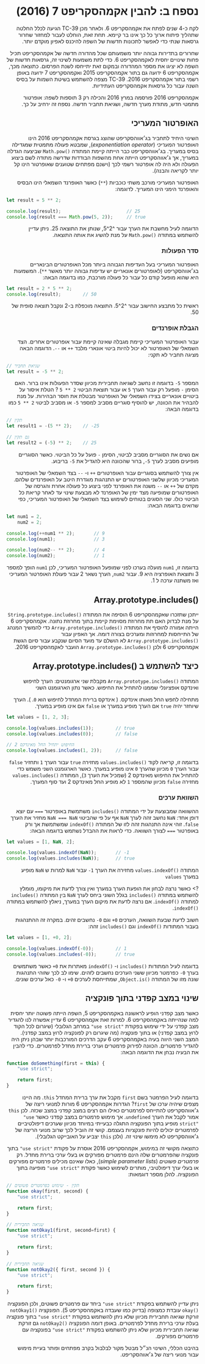 <div dir="rtl">

# נספח ב: להבין אקמהסקריפט 7 (2016)

לקח כ-4 שנים לפתח את אקמהסקריפט 6. ולאחר מכן
TC-39
הגיעה לכלל החלטה שתהליך פיתוח ארוך כל כך אינו בר קיימא. תחת זאת, הוחלט לעבור למחזור שחרור גרסאות שנתי כדי לאפשר לתכונות חדשות של השפה להיכנס לאפיון מוקדם יותר.

שחרורים בתדירות גבוהה יותר משמעותם שכל מהדורה חדשה של אקמהסקריפט תכיל פחות שינויים יחסית לאקמהסקריפט 6. כדי לתת משמעות לשינוי זה, גרסאות חדשות של השפה לא יציגו את מספר המהדורה ובמקום זאת יתייחסו לשנת הפרסום. כתוצאה מכך, אקמהסקריפט 6 ידועה גם בתור אקמהסקריפט 2015 ואקמהסקריפט 7 ידועה באופן רשמי בתור אקמהסקריפט 2016.
TC-39
מצפה להשתמש בשיטת השמות על בסיס השנה עבור כל גרסאות אקמהסקריפט העתידיות.

אקמהסקריפט 2016 פורסמה במרץ 2016 והכילה רק 3 תוספות לשפה:
אופרטור מתמטי חדש, מתודת מערך חדשה, ושגיאת תחביר חדשה.
נספח זה ירחיב על כך.

## האופרטור המעריכי

השינוי היחיד לתחביר בג׳אווהסקריפט שהוצג בגרסת אקמהסקריפט 2016 הינו
*האופרטור המעריכי*
(*exponentiation operator*),
שמבטא פעולה מתמטית שמגדילה בסיס במעריך.
בג׳אווהסקריפט כבר הייתה קיימת המתודה
<span dir="ltr">`Math.pow()`</span>
שביצעה הגדלה במעריך, אך ג׳אווהסקריפט הייתה אחת מהשפות הבודדות שדרשה מתודה לשם ביצוע הפעולה ולא היה לה אופרטור רשמי לכך
(וישנם מפתחים שטוענים שאופרטור הינו קל יותר לקריאה והבנה).

האופרטור המעריכי מורכב משתי כוכביות
(`**`)
כאשר האופרנד השמאלי הינו הבסיס והאופרנד הימני הינו המעריך.
לדוגמה:

<div dir="ltr">

```js
let result = 5 ** 2;

console.log(result);                        // 25
console.log(result === Math.pow(5, 2));     // true
```

</div>

הדוגמה לעיל מחשבת את הערך עבור
<span dir="ltr">5^2^</span>,
שנותן את התוצאה 25.
ניתן עדיין להשתמש במתודה
<span dir="ltr">`Math.pow()`</span>
על מנת להשיג את אותה התוצאה.

### סדר הפעולות

האופרטור המעריכי בעל העדיפות הגבוהה ביותר מכל האופרטורים הבינאריים בג׳אווהסקריפט
(לאופרטורים אונאריים יש עדיפות גבוהה יותר מאשר
`**`).
המשמעות היא שהוא מופעל קודם כל עבור כל פעולה מורכבת,
כמו בדוגמה הבאה:

<div dir="ltr">

```js
let result = 2 * 5 ** 2;
console.log(result);        // 50
```

</div>

ראשית כל מתבצע החישוב עבור
<span dir="ltr">5^2^</span>.
התוצאה מוכפלת ב-2 ונקבל תוצאה סופית של 50.

### הגבלת אופרנדים

עבור האופרטור המעריכי קיימת מגבלה שאינה קיימת עבור אופרטורים אחרים. הצד השמאלי של האופרטור לא יכול להיות ביטוי אונארי מלבד
`++`
או
`--`.
הדוגמה הבאה מציגה תחביר לא תקני:


<div dir="ltr">

```js
// שגיאת תחביר
let result = -5 ** 2;
```

</div>

המספר
<span dir="ltr">`-5`</span>
בדוגמה זו נחשב לשגיאה תחבירית מכיוון שסדר הפעולות אינו ברור.
האם הסימן
`-`
מופעל רק עבור הערך
`5`
או עבור תוצאת הביטוי
<span dir="ltr">`5 ** 2`</span> ?
הטלת איסור על ביטויים אונאריים בצידו השמאלי של האופרטור מבטלת את חוסר הבהירות.
על מנת להבהיר את הכוונה, יש להוסיף סוגריים מסביב למספר
<span dir="ltr">`-5`</span>
או מסביב לביטוי
<span dir="ltr">`5 ** 2`</span>
כמו בדוגמה הבאה:

<div dir="ltr">

```js
// תקין
let result1 = -(5 ** 2);    // -25

// גם תקין
let result2 = (-5) ** 2;    // 25
```

</div>

אם נשים את הסוגריים מסביב לביטוי, הסימן
`-`
פועל על כל הביטוי.
כאשר הסוגריים מופיעים מסביב לערך
<span dir="ltr">`-5`</span>,
ברור שהכוונה היא להגדיל את
<span dir="ltr">`-5`</span>
בריבוע.

אין צורך להשתמש בסוגריים עבור האופרטורים
`++`
ו-
`--`
בצד השמאלי של האופרטור המעריכי מכיוון שלשני האופרטורים יש התנהגות מוגדרת היטב על האופרנדים שלהם. מקדם של
`++`
או
`--`
משנה את האופרנד לפני ביצוע כל פעולה אחרת והגרסה של האופרטורים שמופיעה מצד ימין של האופרנד לא מבצעת שינוי עד לאחר קריאת כל הביטוי כולו. שני הסוגים בטוחים לשימוש בצד השמאלי של האופרטור המעריכי, כפי שרואים בדוגמה הבאה:

<div dir="ltr">

```js
let num1 = 2,
    num2 = 2;

console.log(++num1 ** 2);       // 9
console.log(num1);              // 3

console.log(num2-- ** 2);       // 4
console.log(num2);              // 1
```

</div>

בדוגמה זו,
`num1`
מועלה בערכו לפני שמופעל האופרטור המעריכי,
לכן
`num1`
הופך למספר 3
ותוצאת האופרציה היא
9.
עבור
`num2`,
הערך נשאר 2 עבור פעולת האופרטור המעריכי ואז משתנה ערכה ל 1.

## <span dir="ltr">Array.prototype.includes()</span>

ייתכן שתזכרו שאקמהסקריפט 6 הוסיפה את המתודה
<span dir="ltr">`String.prototype.includes()`</span>
על מנת לבדוק האם תת מחרוזת מסוימת קיימת בתוך מחרוזת נתונה.
אקמהסקריפט 6 הייתה אמורה להוסיף את המתודה
<span dir="ltr">`Array.prototype.includes()`</span>
כדי להמשיך המנהג של התייחסות למחרוזות ומערכים בצורה דומה. אך האפיון עבור
<span dir="ltr">`Array.prototype.includes()`</span>
לא הושלם עד מועד הסיום שנקבע עבור סיום הגשת אקמהסקריפט 6
ולכן
<span dir="ltr">`Array.prototype.includes()`</span>
הועבר לאקמהסקריפט 2016.

## כיצד להשתמש ב <span dir="ltr">Array.prototype.includes()</span>

המתודה
<span dir="ltr">`Array.prototype.includes()`</span>
מקבלת שני ארגומנטים:
הערך לחיפוש ואינדקס אופציונלי שממנו להתחיל את החיפוש.
כאשר נתון הארגומנט השני

מתחילה לחפש החל מאותו אינדקס.
(
    אינדקס ברירת המחדל לחיפוש הוא
    `0`.
).
הערך שיוחזר יהיה
`true`
אם הערך מופיע במערך או
`false`
אם אינו מופיע במערך.

<div dir="ltr">

```js
let values = [1, 2, 3];

console.log(values.includes(1));        // true
console.log(values.includes(0));        // false

// החיפוש יתחיל החל מאינדקס 2
console.log(values.includes(1, 2));     // false
```
</div>

בדוגמה זו, קריאה לקוד
<span dir="ltr">`values.includes()`</span>
מחזירה
`true`
עבור הערך
`1`
ותחזיר
`false`
עבור הערך
`0`
מכיוון שהערך
`0`
אינו מופיע במערך.
כאשר הארגומנט השני משמש כדי להתחיל את החיפוש מאינדקס 2
(שמכיל את הערך
`3`),
המתודה
<span dir="ltr">`values.includes()`</span>
מחזירה
`false`
מכיוון שהמספר
`1`
לא מופיע החל מאינדקס 2 ועד סוף המערך.

### השוואת ערכים

ההשוואה שמבוצעת על ידי המתודה
<span dir="ltr">`includes()`</span>
משתמשת באופרטור
`===`
עם יוצא דופן אחד:
`NaN`
נחשב זהה לערך
`NaN`
אף על פי שהביטוי
`NaN === NaN`
מחזיר את הערך
`false`.
זוהי אינה התנהגות זהה לזו של המתודה
<span dir="ltr">`indexOf()`</span>
שמשתמשת אך ורק באופרטור
`===`
לצורך השוואה.
כדי לראות את ההבדל נשתמש בדוגמה הבאה:

<div dir="ltr">

```js
let values = [1, NaN, 2];

console.log(values.indexOf(NaN));       // -1
console.log(values.includes(NaN));      // true
```

</div>

המתודה
<span dir="ltr">`values.indexOf()`</span>
מחזירה את הערך
<span dir="ltr">`-1`</span>
עבור
`NaN`
למרות ש
`NaN`
מופיע במערך
`values`

?> כאשר נרצה לבחון את הופעת הערך במערך ואין צורך לדעת את מיקומו, מומלץ להשתמש במתודה
<span dir="ltr">`includes()`</span>
בגלל השוני ביחס לערך
`NaN`
בין המתודה
<span dir="ltr">`includes()`</span>
למתודה
<span dir="ltr">`indexOf()`</span>.
אם נרצה לדעת את מיקום הערך במערך, ניאלץ להשתמש במתודה
<span dir="ltr">`indexOf()`</span>.

חשוב לדעת שבעת השוואה, הערכים
<span dir="ltr">`+0`</span>
וגם
<span dir="ltr">`-0`</span>
נחשבים זהים. במקרה זה ההתנהגות בעבור המתודות
<span dir="ltr">`indexOf()`</span>
וגם
<span dir="ltr">`includes()`</span>
זהה:

<div dir="ltr">

```js
let values = [1, +0, 2];

console.log(values.indexOf(-0));        // 1
console.log(values.includes(-0));       // true
```

</div>

בדוגמה לעיל המתודות
<span dir="ltr">`includes()`</span>
ו-
<span dir="ltr">`indexOf()`</span>
מאתרות את
<span dir="ltr">`+0`</span>
כאשר משתמשים בערך
<span dir="ltr">`-0`</span>
כפרמטר מכיוון ששני הערכים נחשבים לזהים. שימו לב לכך שזוהי התנהגות שונה מזו של המתודה
<span dir="ltr">`Object.is()`</span>,
שמתייחסת לערכים
<span dir="ltr">`+0`</span>
ו-
<span dir="ltr">`-0`</span>
כאל ערכים שונים.

## שינוי במצב קפדני בתוך פונקציה

כאשר מצב קפדני הופיע לראשונה באקמהסקריפט 5, השפה הייתה פשוטה יותר יחסית למה שנהייתה באקמהסקריפט 6. למרות זאת אקמהסקריפט 6 עדיין אפשרה לנו להגדיר מצב קפדני על ידי שימוש בפקודת
<span dir="ltr">`"use strict"`</span>
במרחב הגלובלי
(שיגרום לכל הקוד לרוץ במצב קפדני)
או בתוך פונקציה
(מה שיגרום רק לפונקציה לרוץ במצב קפדני).
המצב השני היווה בעיה באקמהסקריפט 6 עקב הדרכים המורכבות יותר שבהן ניתן היה להגדיר פרמטרים. הכוונה לפירוק פרמטרים וערכי ברירת מחדל לפרמטרים.
כדי להבין את הבעיה נבחן את הדוגמה הבאה:

<div dir="ltr">

```js
function doSomething(first = this) {
    "use strict";

    return first;
}
```

</div>

בדוגמה לעיל הפרמטר בשם
`first`
מקבל את ערך ברירת המחדל
`this`.
מה היינו מצפים שיהיה ערכו של
`first`?
הגדרות אקמהסקריפט 6 מורות למנועי ריצה של ג׳אווהסקריפט להתייחס לפרמטרים כאילו הם רצים במצב קפדני במצב שכזה.
לכן
`this`
אמור לקבל את הערך
`undefined`.
אך מימוש פרמטרים במצב קפדני כאשר
<span dir="ltr">`"use strict"`</span>
מופיע בתוך הפונקציה התגלה כבעייתי במיוחד מכיוון שערכים דיפולטיביים לפרמטרים יכולים להיות פונקציות בעצמם.
קושי זה הוביל לכך שרוב מנועי הריצה של ג׳אווהסקריפט לא מימשו שינוי זה.
(ולכן
`this`
יצביע על האובייקט הגלובלי).

כתוצאה מקושי זה במימוש, אקמהסקריפט 2016 אוסרת על פקודת
<span dir="ltr">`"use strict"`</span>
בתוך פונקציה שהפרמטרים שלה הינם פרמטרים מפורקים או בעלי ערכי ברירת מחדל.
רק
*פרמטרים פשוטים*
(*simple parameter lists*),
כאלו שאינם מכילים פרמטרים מפורקים או בעלי ערך דיפולטיבי, מותרים לשימוש כאשר פקודת
<span dir="ltr">`"use strict"`</span>
מופיעה בתוך הפונקציה.
להלן מספר דוגמאות:

<div dir="ltr">

```js
// תקין - שימוש בפרמטרים פשוטים
function okay(first, second) {
    "use strict";

    return first;
}

// שגיאה תחבירית
function notOkay1(first, second=first) {
    "use strict";

    return first;
}

// שגיאה תחבירית
function notOkay2({ first, second }) {
    "use strict";

    return first;
}
```

</div>

ניתן עדיין להשתמש בפקודת
<span dir="ltr">`"use strict"`</span>
ביחד עם פרמטרים פשוטים, ולכן הפונקציה
<span dir="ltr">`okay()`</span>
עובדת כמצופה
(בדיוק כמו שעבדה באקמהסקריפט 5).
הפונקציה
<span dir="ltr">`notOkay1()`</span>
זורקת שגיאה תחבירית מכיוון שלא ניתן להשתמש בפקודת
<span dir="ltr">`"use strict"`</span>
בתוך פונקציה בעלת ערכי ברירת מחדל לפרמטרים.
באופן דומה הפונקציה
<span dir="ltr">`notOkay2()`</span>
גם זורקת שגיאה תחבירית מכיוון שלא ניתן להשתמש בפקודת
<span dir="ltr">`"use strict"`</span>
בפונקציה עם פרמטרים מפורקים.

בהיבט הכללי, השינוי הנ״ל מבטל מקור לבלבול בקרב מפתחים ופותר בעיית מימוש עבור מנועי ריצה של ג׳אווהסקריפט.

</div>
